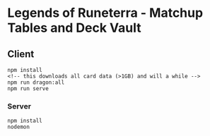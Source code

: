 Legends of Runeterra - Matchup Tables and Deck Vault
==========================================================

## Client
```
npm install
<!-- this downloads all card data (>1GB) and will a while -->
npm run dragon:all
npm run serve
```

### Server
```
npm install
nodemon
```